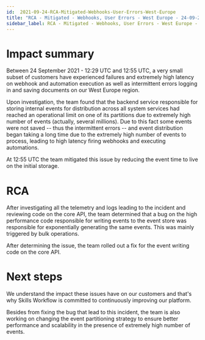 ```yaml
---
id:  2021-09-24-RCA-Mitigated-Webhooks-User-Errors-West-Europe
title: "RCA - Mitigated - Webhooks, User Errors - West Europe - 24-09-2021"
sidebar_label: RCA - Mitigated - Webhooks, User Errors - West Europe - 24-09-2021
---
```


# Impact summary

Between 24 September 2021 - 12:29 UTC and 12:55 UTC, a very small subset of customers have experienced failures and extremely high latency on webhook and automation execution as well as intermittent errors logging in and saving documents on our West Europe region.  

Upon investigation, the team found that the backend service responsible for storing internal events for distribution across all system services had reached an operational limit on one of its partitions due to extremely high number of events (actually, several millions). Due to this fact some events were not saved -- thus the intermittent errors -- and event distribution began taking a long time due to the extremely high number of events to process, leading to high latency firing webhooks and executing automations. 

At 12:55 UTC the team mitigated this issue by reducing the event time to live on the initial storage.

# RCA

After investigating all the telemetry and logs leading to the incident and reviewing code on the core API, the team determined that a bug on the high performance code responsible for writing events to the event store was responsible for exponentially generating the same events. This was mainly triggered by bulk operations.

After determining the issue, the team rolled out a fix for the event writing code on the core API.

# Next steps

We understand the impact these issues have on our customers and that's why Skills Workflow is committed to continuously improving our platform.

Besides from fixing the bug that lead to this incident, the team is also working on changing the event partitioning strategy to ensure better performance and scalability in the presence of extremely high number of events.

